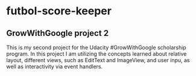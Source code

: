# futbol-score-keeper
## GrowWithGoogle project 2

This is my second project for the Udacity #GrowWithGoogle scholarship program. In this project I am utilizing the concepts learned about relative layout, different views, such as EditText and ImageView, and user inpu, as well as interactivity via event handlers.

